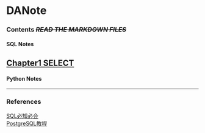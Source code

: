 # DANote

### **Contents** ~~***READ THE MARKDOWN FILES***~~

#### SQL Notes
[Chapter1 SELECT](https://github.com/KatouMegumii/DANote/blob/main/SQL1-SELECT.md) 
---
#### Python Notes
---
### **References** 
[SQL必知必会](https://github.com/Roggu123/DataAnalysis/blob/master/References/SQL%E5%BF%85%E7%9F%A5%E5%BF%85%E4%BC%9A-%E4%B8%AD%E6%96%87-%E7%AC%AC4%E7%89%88.pdf)  
[PostgreSQL教程](https://www.runoob.com/postgresql/postgresql-tutorial.html)  
